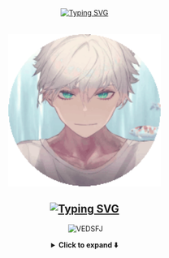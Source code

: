 <div align="center">
  <a href="https://git.io/typing-svg"><img src="https://readme-typing-svg.herokuapp.com?font=Fira+Code&duration=1700&pause=1100&width=210&height=40&lines=Yo%2C+what's+up!+%F0%9F%91%8B" alt="Typing SVG" /></a>
<br><br><br>

  <img src="https://github.com/Kite0007/Kite0007/blob/main/my-banner-circle.gif" alt="coding animation" width="300"/>

<h2 align="center"> 
    <a href="https://git.io/typing-svg"><img src="https://readme-typing-svg.herokuapp.com?font=Fira+Code&weight=500&size=35&duration=1&pause=1000&center=true&vCenter=true&repeat=false&random=true&width=95&height=35&lines=%F0%9D%95%BA%F0%9D%96%88%F0%9D%96%8E%F0%9D%96%97%F0%9D%96%8A%F0%9D%96%8F" alt="Typing SVG" /></a>
</h2>
</div>

<p align="center">
  <img src="https://user-images.githubusercontent.com/73097560/115834424-10c56a80-a45f-11eb-8425-996911f09315.png" alt=""/>
  <img src="https://komarev.com/ghpvc/?username=kite0007&label=Profile%20views&color=0e75b6&style=flat" alt="VEDSFJ" />
</p>
<details align="center">
  <summary><b> Click to expand ⬇️</b></summary>

 <h3 align="center">A passionate frontend developer from the Philippines</h3>

<p align="center"> <a href="https://github.com/ryo-ma/github-profile-trophy"><img src="https://github-profile-trophy.vercel.app/?username=VED-SFJ" alt="VED-SFJ" /></a> </p>
 
<p align="left">
• 🔭 <b>I’m currently working on:</b> A promotional website to showcase my skills.<br>
• 🌱 <b>I’m currently learning:</b> Python for automation, data analysis, and backend development.<br>
• 👯 <b>I’m looking to collaborate on:</b> Web development projects, open-source tools, or innovative ideas.<br>
• 🤝 <b>I’m looking for help with:</b> Improving website performance and learning advanced Python.<br>
• 💬 <b>Ask me about:</b> Web Development, Databases (XAMPP, MongoDB), and DevOps basics.<br>
• 📫 <b>How to reach me:</b> contact.ocirej.dev@gmail.com<br>
• ⚡ <b>Fun fact:</b> I think I’m funny, but my friends say my code is funnier! 😄
</p>

---


### 📬 Connect with me:

<div align="center">
  <a href="YOUR_LINKEDIN_URL_HERE" target="blank"><img align="center" src="https://raw.githubusercontent.com/rahuldkjain/github-profile-readme-generator/master/src/images/icons/Social/linked-in-alt.svg" alt="Your LinkedIn" height="25" width="25" /></a>    
  <a href="YOUR_TWITTER_URL_HERE" target="blank"><img align="center" src="https://raw.githubusercontent.com/rahuldkjain/github-profile-readme-generator/master/src/images/icons/Social/twitter.svg" alt="Your Twitter" height="25" width="25" /></a>    
  <a href="YOUR_FACEBOOK_URL_HERE" target="blank"><img align="center" src="https://raw.githubusercontent.com/rahuldkjain/github-profile-readme-generator/master/src/images/icons/Social/facebook.svg" alt="Your Facebook" height="25" width="25" /></a>    
  <a href="YOUR_INSTAGRAM_URL_HERE" target="blank"><img align="center" src="https://raw.githubusercontent.com/rahuldkjain/github-profile-readme-generator/master/src/images/icons/Social/instagram.svg" alt="Your Instagram" height="25" width="25" /></a>    
</div><br><br>

---


<h3 align="center">🛠️ Tools of Trade 🛠️</h3>

<p align="center">
  <a href="https://www.w3.org/html/" target="_blank" rel="noreferrer">
    <img src="https://img.shields.io/badge/HTML5-E34F26?style=for-the-badge&logo=html5&logoColor=white" alt="HTML5"/>
  </a>
  <a href="https://www.w3schools.com/css/" target="_blank" rel="noreferrer">
    <img src="https://img.shields.io/badge/CSS3-1572B6?style=for-the-badge&logo=css3&logoColor=white" alt="CSS3"/>
  </a>
  <a href="https://developer.mozilla.org/en-US/docs/Web/JavaScript" target="_blank" rel="noreferrer">
    <img src="https://img.shields.io/badge/JavaScript-F7DF1E?style=for-the-badge&logo=javascript&logoColor=black" alt="JavaScript"/>
  </a>
  <a href="https://www.typescriptlang.org/" target="_blank" rel="noreferrer">
    <img src="https://img.shields.io/badge/TypeScript-3178C6?style=for-the-badge&logo=typescript&logoColor=white" alt="TypeScript"/>
  </a>
  <a href="https://reactjs.org/" target="_blank" rel="noreferrer">
    <img src="https://img.shields.io/badge/React-20232A?style=for-the-badge&logo=react&logoColor=61DAFB" alt="React"/>
  </a>
  <a href="https://vuejs.org/" target="_blank" rel="noreferrer">
    <img src="https://img.shields.io/badge/Vue.js-35495E?style=for-the-badge&logo=vue.js&logoColor=4FC08D" alt="Vue.js"/>
  </a>
  <a href="https://nodejs.org" target="_blank" rel="noreferrer">
    <img src="https://img.shields.io/badge/Node.js-339933?style=for-the-badge&logo=nodedotjs&logoColor=white" alt="Node.js"/>
  </a>
</p>
<p align="center">
  <a href="https://www.php.net" target="_blank" rel="noreferrer">
    <img src="https://img.shields.io/badge/PHP-777BB4?style=for-the-badge&logo=php&logoColor=white" alt="PHP"/>
  </a>
  <a href="https://laravel.com/" target="_blank" rel="noreferrer">
    <img src="https://img.shields.io/badge/Laravel-FF2D20?style=for-the-badge&logo=laravel&logoColor=white" alt="Laravel"/>
  </a>
  <a href="https://www.python.org" target="_blank" rel="noreferrer">
    <img src="https://img.shields.io/badge/Python-3776AB?style=for-the-badge&logo=python&logoColor=white" alt="Python"/>
  </a>
  <a href="https://www.djangoproject.com/" target="_blank" rel="noreferrer">
    <img src="https://img.shields.io/badge/Django-092E20?style=for-the-badge&logo=django&logoColor=white" alt="Django"/>
  </a>
</p>
<p align="center">
  <a href="https://www.mongodb.com/" target="_blank" rel="noreferrer">
    <img src="https://img.shields.io/badge/MongoDB-47A248?style=for-the-badge&logo=mongodb&logoColor=white" alt="MongoDB"/>
  </a>
  <a href="https://www.mysql.com/" target="_blank" rel="noreferrer">
    <img src="https://img.shields.io/badge/MySQL-4479A1?style=for-the-badge&logo=mysql&logoColor=white" alt="MySQL"/>
  </a>
  <a href="https://git-scm.com/" target="_blank" rel="noreferrer">
    <img src="https://img.shields.io/badge/GIT-E44C30?style=for-the-badge&logo=git&logoColor=white" alt="GIT"/>
  </a>
  <a href="https://www.figma.com/" target="_blank" rel="noreferrer">
    <img src="https://img.shields.io/badge/Figma-F24E1E?style=for-the-badge&logo=figma&logoColor=white" alt="Figma"/>
  </a>
  <a href="https://postman.com" target="_blank" rel="noreferrer">
    <img src="https://img.shields.io/badge/Postman-FF6C37?style=for-the-badge&logo=postman&logoColor=white" alt="Postman"/>
  </a>
</p>
<hr/>

<p align="center">
  <table lign="center" border="0">
    <tr border="0">
      <td align="center" border="0">
        <img src="https://github-readme-stats.vercel.app/api/top-langs?username=VEDSFJ&show_icons=true&locale=en&layout=compact&theme=github_dark" alt="VEDSFJ Top Languages" height="180" />
      </td>
      <td align="center">
        <img src="https://github-readme-stats.vercel.app/api?username=VEDSFJ&show_icons=true&locale=en&theme=github_dark" alt="VEDSFJ GitHub Stats" height="180" />
      </td>
    </tr>
  </table>
</p>
